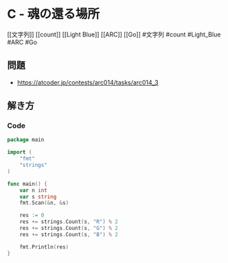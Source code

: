 # C - 魂の還る場所
[[文字列]] [[count]] [[Light Blue]] [[ARC]] [[Go]]
#文字列 #count #Light_Blue #ARC #Go 

## 問題
- https://atcoder.jp/contests/arc014/tasks/arc014_3

## 解き方
### Code
```go
package main

import (
	"fmt"
	"strings"
)

func main() {
	var n int
	var s string
	fmt.Scan(&n, &s)

	res := 0
	res += strings.Count(s, "R") % 2
	res += strings.Count(s, "G") % 2
	res += strings.Count(s, "B") % 2

	fmt.Println(res)
}
```